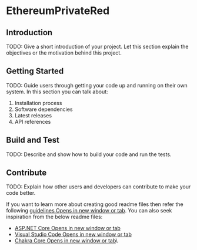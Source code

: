 # EthereumPrivateRed

## Introduction

TODO: Give a short introduction of your project. Let this section explain the objectives or the motivation behind this project.

## Getting Started

TODO: Guide users through getting your code up and running on their own system. In this section you can talk about:

1. Installation process
2. Software dependencies
3. Latest releases
4. API references

## Build and Test

TODO: Describe and show how to build your code and run the tests.

## Contribute

TODO: Explain how other users and developers can contribute to make your code better.

If you want to learn more about creating good readme files then refer the following [guidelines Opens in new window or tab](https://docs.microsoft.com/en-us/azure/devops/repos/git/create-a-readme?view=azure-devops). You can also seek inspiration from the below readme files:

* [ASP.NET Core Opens in new window or tab](https://github.com/aspnet/Home)
* [Visual Studio Code Opens in new window or tab](https://github.com/Microsoft/vscode)
* [Chakra Core Opens in new window or tab](https://github.com/Microsoft/ChakraCore)\
